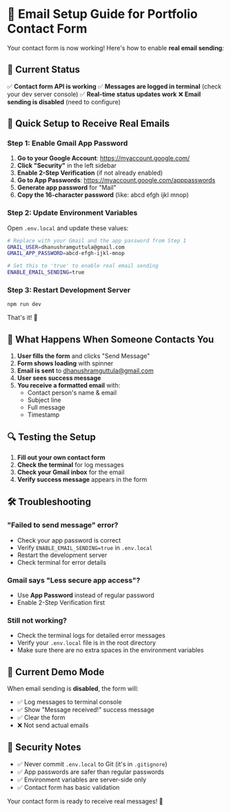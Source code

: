 # 📧 Email Setup Guide for Portfolio Contact Form

Your contact form is now working! Here's how to enable **real email sending**:

## 🔧 Current Status

✅ **Contact form API is working**
✅ **Messages are logged in terminal** (check your dev server console)
✅ **Real-time status updates work**
❌ **Email sending is disabled** (need to configure)

## 🚀 Quick Setup to Receive Real Emails

### Step 1: Enable Gmail App Password
1. **Go to your Google Account**: https://myaccount.google.com/
2. **Click "Security"** in the left sidebar
3. **Enable 2-Step Verification** (if not already enabled)
4. **Go to App Passwords**: https://myaccount.google.com/apppasswords
5. **Generate app password** for "Mail"
6. **Copy the 16-character password** (like: abcd efgh ijkl mnop)

### Step 2: Update Environment Variables
Open `.env.local` and update these values:

```bash
# Replace with your Gmail and the app password from Step 1
GMAIL_USER=dhanushramguttula@gmail.com
GMAIL_APP_PASSWORD=abcd-efgh-ijkl-mnop

# Set this to 'true' to enable real email sending
ENABLE_EMAIL_SENDING=true
```

### Step 3: Restart Development Server
```bash
npm run dev
```

That's it! 🎉

## 📧 What Happens When Someone Contacts You

1. **User fills the form** and clicks "Send Message"
2. **Form shows loading** with spinner
3. **Email is sent** to dhanushramguttula@gmail.com
4. **User sees success message**
5. **You receive a formatted email** with:
   - Contact person's name & email
   - Subject line
   - Full message
   - Timestamp

## 🔍 Testing the Setup

1. **Fill out your own contact form**
2. **Check the terminal** for log messages
3. **Check your Gmail inbox** for the email
4. **Verify success message** appears in the form

## 🛠️ Troubleshooting

### "Failed to send message" error?
- Check your app password is correct
- Verify `ENABLE_EMAIL_SENDING=true` in `.env.local`
- Restart the development server
- Check terminal for error details

### Gmail says "Less secure app access"?
- Use **App Password** instead of regular password
- Enable 2-Step Verification first

### Still not working?
- Check the terminal logs for detailed error messages
- Verify your `.env.local` file is in the root directory
- Make sure there are no extra spaces in the environment variables

## 🎯 Current Demo Mode

When email sending is **disabled**, the form will:
- ✅ Log messages to terminal console
- ✅ Show "Message received!" success message
- ✅ Clear the form
- ❌ Not send actual emails

## 🔐 Security Notes

- ✅ Never commit `.env.local` to Git (it's in `.gitignore`)
- ✅ App passwords are safer than regular passwords
- ✅ Environment variables are server-side only
- ✅ Contact form has basic validation

Your contact form is ready to receive real messages! 🚀
